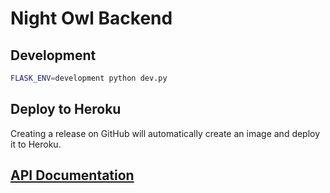 # Night Owl Backend

## Development

```bash
FLASK_ENV=development python dev.py
```

## Deploy to Heroku

Creating a release on GitHub will automatically create an image and deploy it to Heroku.

## [API Documentation](https://app.swaggerhub.com/apis-docs/juntaolei/night-owl/1.0.0)
